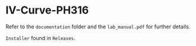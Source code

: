 # IV-Curve-PH316

Refer to the `documentation` folder and the `lab_manual.pdf` for further details.

`Installer` found in `Releases`.